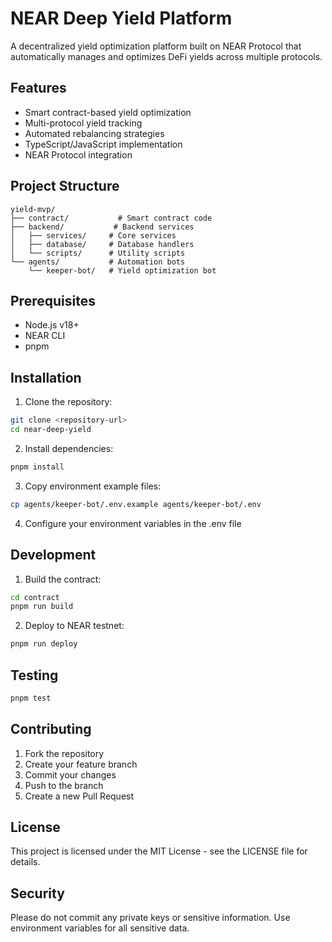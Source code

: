 # NEAR Deep Yield Platform

A decentralized yield optimization platform built on NEAR Protocol that automatically manages and optimizes DeFi yields across multiple protocols.

## Features

- Smart contract-based yield optimization
- Multi-protocol yield tracking
- Automated rebalancing strategies
- TypeScript/JavaScript implementation
- NEAR Protocol integration

## Project Structure

```
yield-mvp/
├── contract/           # Smart contract code
├── backend/           # Backend services
│   ├── services/     # Core services
│   ├── database/     # Database handlers
│   └── scripts/      # Utility scripts
└── agents/           # Automation bots
    └── keeper-bot/   # Yield optimization bot
```

## Prerequisites

- Node.js v18+
- NEAR CLI
- pnpm

## Installation

1. Clone the repository:
```bash
git clone <repository-url>
cd near-deep-yield
```

2. Install dependencies:
```bash
pnpm install
```

3. Copy environment example files:
```bash
cp agents/keeper-bot/.env.example agents/keeper-bot/.env
```

4. Configure your environment variables in the .env file

## Development

1. Build the contract:
```bash
cd contract
pnpm run build
```

2. Deploy to NEAR testnet:
```bash
pnpm run deploy
```

## Testing

```bash
pnpm test
```

## Contributing

1. Fork the repository
2. Create your feature branch
3. Commit your changes
4. Push to the branch
5. Create a new Pull Request

## License

This project is licensed under the MIT License - see the LICENSE file for details.

## Security

Please do not commit any private keys or sensitive information. Use environment variables for all sensitive data.
